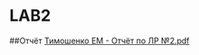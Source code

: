 # LAB2
##Отчёт
[Тимошенко ЕМ - Отчёт по ЛР №2.pdf](https://github.com/l1stea/LAB2/files/11970682/-.2.pdf)
